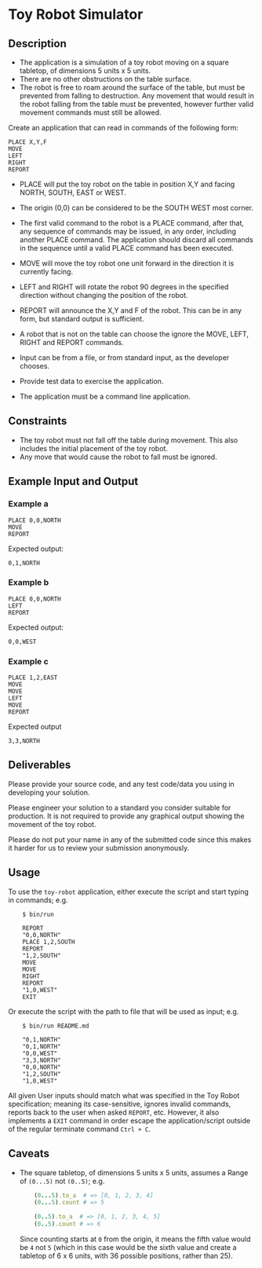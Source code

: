 Toy Robot Simulator
===================

Description
-----------

- The application is a simulation of a toy robot moving on a square tabletop,
  of dimensions 5 units x 5 units.
- There are no other obstructions on the table surface.
- The robot is free to roam around the surface of the table, but must be
  prevented from falling to destruction. Any movement that would result in the
  robot falling from the table must be prevented, however further valid
  movement commands must still be allowed.

Create an application that can read in commands of the following form:

    PLACE X,Y,F
    MOVE
    LEFT
    RIGHT
    REPORT

- PLACE will put the toy robot on the table in position X,Y and facing NORTH,
  SOUTH, EAST or WEST.
- The origin (0,0) can be considered to be the SOUTH WEST most corner.
- The first valid command to the robot is a PLACE command, after that, any
  sequence of commands may be issued, in any order, including another PLACE
  command. The application should discard all commands in the sequence until
  a valid PLACE command has been executed.
- MOVE will move the toy robot one unit forward in the direction it is
  currently facing.
- LEFT and RIGHT will rotate the robot 90 degrees in the specified direction
  without changing the position of the robot.
- REPORT will announce the X,Y and F of the robot. This can be in any form,
  but standard output is sufficient.

- A robot that is not on the table can choose the ignore the MOVE, LEFT, RIGHT
  and REPORT commands.
- Input can be from a file, or from standard input, as the developer chooses.
- Provide test data to exercise the application.
- The application must be a command line application.

Constraints
-----------

- The toy robot must not fall off the table during movement. This also
  includes the initial placement of the toy robot.
- Any move that would cause the robot to fall must be ignored.

Example Input and Output
------------------------

### Example a

    PLACE 0,0,NORTH
    MOVE
    REPORT

Expected output:

    0,1,NORTH

### Example b

    PLACE 0,0,NORTH
    LEFT
    REPORT

Expected output:

    0,0,WEST

### Example c

    PLACE 1,2,EAST
    MOVE
    MOVE
    LEFT
    MOVE
    REPORT

Expected output

    3,3,NORTH


Deliverables
------------

Please provide your source code, and any test code/data you using in
developing your solution.

Please engineer your solution to a standard you consider suitable for
production. It is not required to provide any graphical output showing the
movement of the toy robot.

Please do not put your name in any of the submitted code since this makes it
harder for us to review your submission anonymously.

<!--

Installation
============

-->

Usage
-----

To use the `toy-robot` application, either execute the script and start typing
in commands; e.g.

```shell
    $ bin/run

    REPORT
    "0,0,NORTH"
    PLACE 1,2,SOUTH
    REPORT
    "1,2,SOUTH"
    MOVE
    MOVE
    RIGHT
    REPORT
    "1,0,WEST"
    EXIT
```

Or execute the script with the path to file that will be used as input; e.g.

```shell
    $ bin/run README.md

    "0,1,NORTH"
    "0,1,NORTH"
    "0,0,WEST"
    "3,3,NORTH"
    "0,0,NORTH"
    "1,2,SOUTH"
    "1,0,WEST"

```

All given User inputs should match what was specified in the Toy Robot
specification; meaning its case-sensitive, ignores invalid commands, reports
back to the user when asked `REPORT`, etc. However, it also implements a `EXIT`
command in order escape the application/script outside of the regular terminate
command `Ctrl + C`.

Caveats
-------

- The square tabletop, of dimensions 5 units x 5 units, assumes a Range of
  `(0...5)` not `(0..5)`; e.g.

  ```ruby
      (0...5).to_a  # => [0, 1, 2, 3, 4]
      (0...5).count # => 5

      (0..5).to_a  # => [0, 1, 2, 3, 4, 5]
      (0..5).count # => 6
  ```

  Since counting starts at `0` from the origin, it means the fifth value would
  be `4` not `5` (which in this case would be the sixth value and create a
  tabletop of 6 x 6 units, with 36 possible positions, rather than 25).
